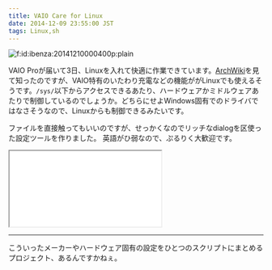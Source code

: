```yaml
---
title: VAIO Care for Linux
date: 2014-12-09 23:55:00 JST
tags: Linux,sh
---
```


<span itemscope itemtype="http://schema.org/Photograph"><img src="/2014/12/09/20141210000400.png" alt="f:id:ibenza:20141210000400p:plain" title="f:id:ibenza:20141210000400p:plain" class="hatena-fotolife" itemprop="image"></span>

VAIO Proが届いて3日、Linuxを入れて快適に作業できています。[ArchWiki](https://wiki.archlinux.org/index.php/Sony_Vaio_Pro_SVP-1x21)を見て知ったのですが、VAIO特有のいたわり充電などの機能ががLinuxでも使えるそうです。`/sys/`以下からアクセスできるあたり、ハードウェアかミドルウェアあたりで制御しているのでしょうか。どちらにせよWindows固有でのドライバではなさそうなので、Linuxからも制御できるみたいです。

ファイルを直接触ってもいいのですが、せっかくなのでリッチなdialogを区使った設定ツールを作りました。
英語がひ弱なので、ぷるりく大歓迎です。

<iframe src="/github#ueokande/VAIO-Care" title="ueokande/VAIO-Care"
        class='external-service-frame' scrolling="no"
></iframe>


* * *

こういったメーカーやハードウェア固有の設定をひとつのスクリプトにまとめるプロジェクト、あるんですかねぇ。

